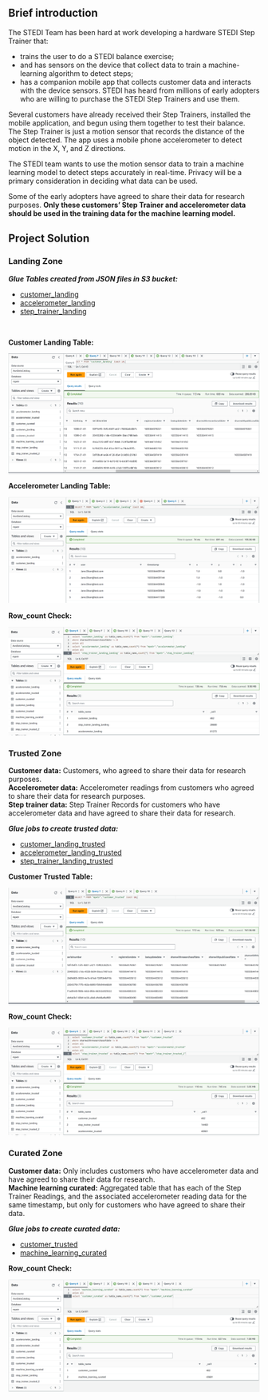 ## Brief introduction
The STEDI Team has been hard at work developing a hardware STEDI Step Trainer that:

- trains the user to do a STEDI balance exercise;
- and has sensors on the device that collect data to train a machine-learning algorithm to detect steps;
- has a companion mobile app that collects customer data and interacts with the device sensors.
STEDI has heard from millions of early adopters who are willing to purchase the STEDI Step Trainers and use them.

Several customers have already received their Step Trainers, installed the mobile application, and begun using them together to test their balance. The Step Trainer is just a motion sensor that records the distance of the object detected. The app uses a mobile phone accelerometer to detect motion in the X, Y, and Z directions.

The STEDI team wants to use the motion sensor data to train a machine learning model to detect steps accurately in real-time. Privacy will be a primary consideration in deciding what data can be used.

Some of the early adopters have agreed to share their data for research purposes. **Only these customers’ Step Trainer and accelerometer data should be used in the training data for the machine learning model.**

## Project Solution

### Landing Zone

_**Glue Tables created from  JSON files in S3 bucket:**_
* [customer_landing](./scripts/customer_landing.sql) 
* [accelerometer_landing](./scripts/accelerometer_landing.sql)
* [step_trainer_landing](./scripts/step_trainer_landing.sql)
<br>

**Customer Landing Table:**

![customer_landing](/screenshots/customer_landing.png)

**Accelerometer Landing Table:**

![accelerometer_landing](/screenshots/accelerometer_landing.png)

**Row_count Check:**

![landing_rowcount](/screenshots/landing_row_count.png)


### Trusted Zone

 
**Customer data:** Customers, who agreed to share their data for research purposes.  
**Accelerometer data:** Accelerometer readings from customers who agreed to share their data for research purposes.  
**Step trainer data:** Step Trainer Records for customers who have accelerometer data and have agreed to share their data for research.

_**Glue jobs to create trusted data:**_  

* [customer_landing_trusted](./scripts/customer_landing_trusted.py) 
* [accelerometer_landing_trusted](./scripts/accelerometer_landing_trusted.py) 
* [step_trainer_landing_trusted](./scripts/step_trainer_landing_trusted.py) 

**Customer Trusted Table:**

![customer_trusted](/screenshots/customer_trusted.png)

**Row_count Check:**

![trusted_rowcount](/screenshots/trusted_row_count.png)

### Curated Zone

 
**Customer data:** Only includes customers who have accelerometer data and have agreed to share their data for research.  
**Machine learning curated:** Aggregated table that has each of the Step Trainer Readings, and the associated accelerometer reading data for the same timestamp, but only for customers who have agreed to share their data.

_**Glue jobs to create curated data:**_ 

* [customer_trusted](./scripts/customer_trusted_curated.py) 
* [machine_learning_curated](./scripts/machine_learning_curated.py)

**Row_count Check:**

![curated_rowcount](/screenshots/curated_row_count.png)


